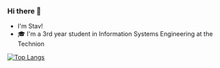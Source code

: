 ### Hi there 👋

<!-- [![Anurag's GitHub stats](https://github-readme-stats.vercel.app/api?username=stavspektor)](https://github.com/anuraghazra/github-readme-stats) -->

- I'm Stav!
- 🎓 I'm a 3rd year student in Information Systems Engineering at the Technion

<!-- I'm into manipulating and exploring data 📊
I'm into AI and ML 🔬
And I'm into learning new things every single day!🙌🏽

🔭 I’m currently working on my Bs.c in Information Systems Engineering

🐍 I’m currently working with Python
-->

[![Top Langs](https://github-readme-stats.vercel.app/api/top-langs/?username=stavspektor&theme=jolly)](https://github.com/anuraghazra/github-readme-stats)


<!--
**stavspektor/stavspektor** is a ✨ _special_ ✨ repository because its `README.md` (this file) appears on your GitHub profile.

Here are some ideas to get you started:

- 🔭 I’m currently working on ...
- 🌱 I’m currently learning ...
- 👯 I’m looking to collaborate on ...
- 🤔 I’m looking for help with ...
- 💬 Ask me about ...
- 📫 How to reach me: ...
- 😄 Pronouns: ...
- ⚡ Fun fact: ...
-->
